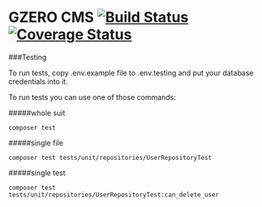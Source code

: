 GZERO CMS [![Build Status](https://travis-ci.org/GrupaZero/cms.svg?branch=master)](https://travis-ci.org/GrupaZero/cms) [![Coverage Status](https://coveralls.io/repos/GrupaZero/cms/badge.png)](https://coveralls.io/r/GrupaZero/cms)
===

###Testing

To run tests, copy .env.example file to .env.testing and put your database credentials into it.

To run tests you can use one of those commands:

#####whole suit

`composer test`

#####single file

`composer test tests/unit/repositories/UserRepositoryTest`

#####single test

`composer test tests/unit/repositories/UserRepositoryTest:can_delete_user`

